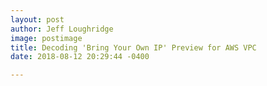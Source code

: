 ```yaml
---
layout: post
author: Jeff Loughridge
image: postimage
title: Decoding 'Bring Your Own IP' Preview for AWS VPC
date: 2018-08-12 20:29:44 -0400

---
```

